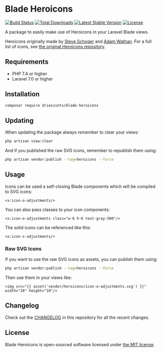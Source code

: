 # Blade Heroicons

<a href="https://github.com/driesvints/blade-heroicons/actions"><img src="https://github.com/driesvints/blade-heroicons/workflows/tests/badge.svg" alt="Build Status"></a>
<a href="https://packagist.org/packages/driesvints/blade-heroicons"><img src="https://poser.pugx.org/driesvints/blade-heroicons/d/total.svg" alt="Total Downloads"></a>
<a href="https://packagist.org/packages/driesvints/blade-heroicons"><img src="https://poser.pugx.org/driesvints/blade-heroicons/v/stable.svg" alt="Latest Stable Version"></a>
<a href="https://packagist.org/packages/driesvints/blade-heroicons"><img src="https://poser.pugx.org/driesvints/blade-heroicons/license.svg" alt="License"></a>

A package to easily make use of Heroicons in your Laravel Blade views.

Heroicons originally made by [Steve Schoger](https://twitter.com/steveschoger) and [Adam Wathan](https://twitter.com/adamwathan). For a full list of icons, see [the original Heroicons repository](https://github.com/refactoringui/heroicons).

## Requirements

- PHP 7.4 or higher
- Laravel 7.0 or higher

## Installation

```bash
composer require driesvints/blade-heroicons
```

## Updating

When updating the package always remember to clear your views:

```bash
php artisan view:clear
```

And if you published the raw SVG icons, remember to republish them using:

```bash
php artisan vendor:publish --tag=heroicons --force
```

## Usage

Icons can be used a self-closing Blade components which will be compiled to SVG icons:

```blade
<x:icon-o-adjustments/>
```

You can also pass classes to your icon components:

```blade
<x:icon-o-adjustments class="w-6 h-6 text-gray-500"/>
```

The solid icons can be referenced like this:

```blade
<x:icon-s-adjustments/>
```

### Raw SVG Icons

If you want to use the raw SVG icons as assets, you can publish them using:

```bash
php artisan vendor:publish --tag=heroicons --force
```

Then use them in your views like:

```blade
<img src="{{ asset('vendor/heroicons/icon-o-adjustments.svg') }}" width="10" height="10"/>
```

## Changelog

Check out the [CHANGELOG](CHANGELOG.md) in this repository for all the recent changes.

## License

Blade Heroicons is open-sourced software licensed under [the MIT license](LICENSE.md).
